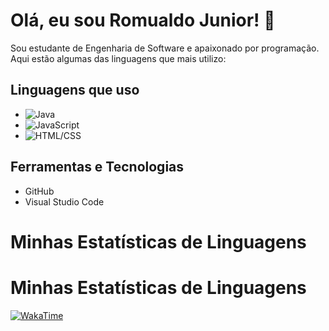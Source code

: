 # Olá, eu sou Romualdo Junior! 👋

Sou estudante de Engenharia de Software e apaixonado por programação. Aqui estão algumas das linguagens que mais utilizo:

## Linguagens que uso
- ![Java](https://img.shields.io/badge/Java-orange?style=for-the-badge)
- ![JavaScript](https://img.shields.io/badge/JavaScript-yellow?style=for-the-badge)
- ![HTML/CSS](https://img.shields.io/badge/HTML%20%26%20CSS-red?style=for-the-badge)


## Ferramentas e Tecnologias
- GitHub
- Visual Studio Code
 
# Minhas Estatísticas de Linguagens

# Minhas Estatísticas de Linguagens

[![WakaTime](https://github-readme-stats.vercel.app/api/wakatime?username=RomualdoJunior7&layout=compact&theme=radical)](https://wakatime.com/@RomualdoJunior7)





